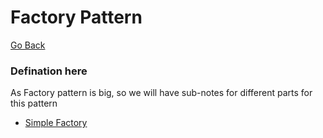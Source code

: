# Factory Pattern
  
[Go Back](../notes.md)
  
### Defination here
  
As Factory pattern is big, so we will have sub-notes for different parts for this pattern
  
- [Simple Factory](SimpleFactory/notes.md)
